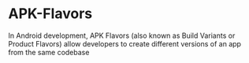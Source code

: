 # APK-Flavors
In Android development, APK Flavors (also known as Build Variants or Product Flavors) allow developers to create different versions of an app from the same codebase
